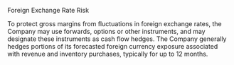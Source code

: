 Foreign Exchange Rate Risk

To  protect  gross  margins  from  fluctuations  in  foreign  exchange  rates,  the  Company  may  use  forwards,  options  or  other
instruments,  and  may  designate  these  instruments  as  cash  flow  hedges.  The  Company  generally  hedges  portions  of  its
forecasted foreign currency exposure associated with revenue and inventory purchases, typically for up to 12 months.